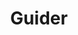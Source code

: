 ---
title: 'Guider'
description: 'Guider för ritkonsults produkter'
heroHeading: 'Produkter'
cascade:
    type: 'guider'
translationKey: 'guider'
toc: false
green: true
weight: 40
---
